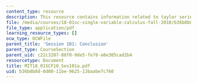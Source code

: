 ```yaml
---
content_type: resource
description: This resource contains information related to taylor series.
file: /media/courses/18-01sc-single-variable-calculus-fall-2010/b36b8b8d0d0011be962513baabe7c760_MIT18_01SCF10_Ses101a.pdf
file_type: application/pdf
learning_resource_types: []
ocw_type: OCWFile
parent_title: 'Session 101: Conclusion'
parent_type: CourseSection
parent_uid: c22c3207-88f0-9de5-fe78-a6e305cad2b4
resourcetype: Document
title: MIT18_01SCF10_Ses101a.pdf
uid: b36b8b8d-0d00-11be-9625-13baabe7c760
---
```

